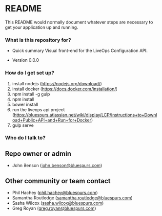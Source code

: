 # README #

This README would normally document whatever steps are necessary to get your application up and running.

### What is this repository for? ###

* Quick summary
Visual front-end for the LiveOps Configuration API.

* Version
0.0.0

### How do I get set up? ###

1. install nodejs (https://nodejs.org/download/)
1. install docker (https://docs.docker.com/installation/)
1. npm install -g gulp
1. npm install
1. bower install
1. run the liveops api project (https://bluespurs.atlassian.net/wiki/display/LCP/Instructions+to+Download+Public+API+and+Run+for+Docker)
1. gulp serve

### Who do I talk to? ###

## Repo owner or admin ##
* John Benson (john.benson@bluespurs.com)

## Other community or team contact ##
* Phil Hachey (phil.hachey@bluespurs.com)
* Samantha Routledge (samantha.routledge@bluespurs.com)
* Sasha Wilcox (sasha.wilcox@bluespurs.com)
* Greg Royan (greg.royan@bluespurs.com)